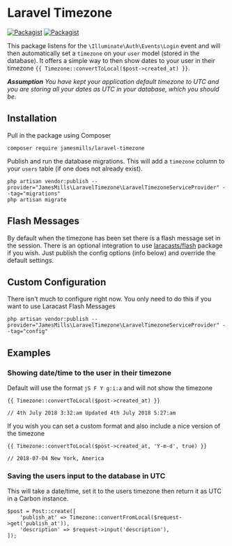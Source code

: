 # Laravel Timezone

[![Packagist](https://img.shields.io/packagist/v/jamesmills/laravel-timezone.svg?style=flat-square)](https://packagist.org/packages/jamesmills/laravel-timezone)
[![Packagist](https://img.shields.io/packagist/l/jamesmills/laravel-timezone.svg?style=flat-square)]()

This package listens for the `\Illuminate\Auth\Events\Login` event and will then automatically set a `timezone` on your `user` model (stored in the database). It offers a simple way to then show dates to your user in their timezone `{{ Timezone::convertToLocal($post->created_at) }}`.   

***Assumption** You have kept your application default timezone to UTC and you are storing all your dates as UTC in your database, which you should be.*

## Installation

Pull in the package using Composer

```
composer require jamesmills/laravel-timezone
```

Publish and run the database migrations. This will add a `timezone` column to your `users` table (if one does not already exist).

```
php artisan vendor:publish --provider="JamesMills\LaravelTimezone\LaravelTimezoneServiceProvider" --tag="migrations"
php artisan migrate
```

## Flash Messages

By default when the timezone has been set there is a flash message set in the session. There is an optional integration to use [laracasts/flash](https://github.com/laracasts/flash) package if you wish. Just publish the config options (info below) and override the default settings.  


## Custom Configuration

There isn't much to configure right now. You only need to do this if you want to use Laracast Flash Messages
```
php artisan vendor:publish --provider="JamesMills\LaravelTimezone\LaravelTimezoneServiceProvider" --tag="config"
```

## Examples

### Showing date/time to the user in their timezone

Default will use the format `jS F Y g:i:a` and will not show the timezone
```
{{ Timezone::convertToLocal($post->created_at) }}

// 4th July 2018 3:32:am Updated 4th July 2018 5:27:am
```

If you wish you can set a custom format and also include a nice version of the timezone

```
{{ Timezone::convertToLocal($post->created_at, 'Y-m-d', true) }}

// 2018-07-04 New York, America
```

### Saving the users input to the database in UTC

This will take a date/time, set it to the users timezone then return it as UTC in a Carbon instance.

```
$post = Post::create([
    'publish_at' => Timezone::convertFromLocal($request->get('publish_at')),
    'description' => $request->input('description'),
]);
```



